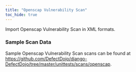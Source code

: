 ```yaml
---
title: "Openscap Vulnerability Scan"
toc_hide: true
---
```

Import Openscap Vulnerability Scan in XML formats.

### Sample Scan Data
Sample Openscap Vulnerability Scan scans can be found at https://github.com/DefectDojo/django-DefectDojo/tree/master/unittests/scans/openscap.